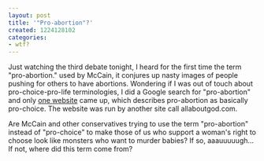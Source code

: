 ```yaml
---
layout: post
title: '"Pro-abortion"?'
created: 1224128102
categories:
- wtf?
---
```

Just watching the third debate tonight, I heard for the first time the term "pro-abortion." used by McCain, it conjures up nasty images of people pushing for others to have abortions. Wondering if I was out of touch about pro-choice-pro-life terminologies, I did a Google search for "pro-abortion" and only [one website](http://www.allaboutpopularissues.org/pro-abortion.htm) came up, which describes pro-abortion as basically pro-choice. The website was run by another site call allaboutgod.com.

Are McCain and other conservatives trying to use the term "pro-abortion" instead of "pro-choice" to make those of us who support a woman's right to choose look like monsters who want to murder babies? If so, aaauuuuugh... If not, where did this term come from?

